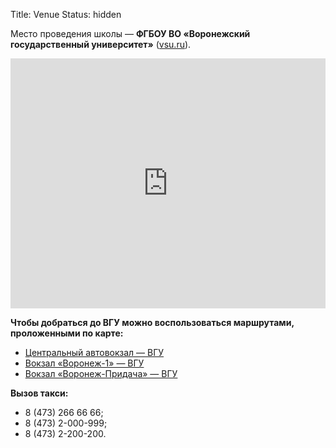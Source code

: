 Title: Venue
Status: hidden

Место проведения школы — **ФГБОУ ВО «Воронежский государственный университет»** ([vsu.ru](http://www.vsu.ru/)).

<iframe src="https://www.google.com/maps/embed?pb=!1m18!1m12!1m3!1d2475.1729388600556!2d39.20384731577548!3d51.65666997966!2m3!1f0!2f0!3f0!3m2!1i1024!2i768!4f13.1!3m3!1m2!1s0x413b2e59b0d8daff%3A0x4e005405b690605a!2sVoronezh%20State%20University!5e0!3m2!1sen!2sru!4v1572777384995!5m2!1sen!2sru" width="100%" height="400" frameborder="0" style="border:0;" allowfullscreen=""></iframe>

<br>

**Чтобы добраться до ВГУ можно воспользоваться маршрутами, проложенными по карте:**

* [Центральный автовокзал — ВГУ](https://go.2gis.com/98vul)
* [Вокзал «Воронеж-1» — ВГУ](https://go.2gis.com/drvkh)
* [Вокзал «Воронеж-Придача» — ВГУ](https://go.2gis.com/pytbj)

**Вызов такси:**

* 8 (473) 266 66 66;
* 8 (473) 2-000-999;
* 8 (473) 2-200-200.
